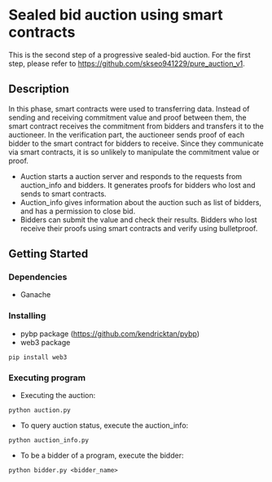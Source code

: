 # Sealed bid auction using smart contracts
This is the second step of a progressive sealed-bid auction. For the first step, please refer to https://github.com/skseo941229/pure_auction_v1.   

## Description

In this phase, smart contracts were used to transferring data.   Instead of sending and receiving commitment value and proof between them, the smart contract receives the commitment from bidders and transfers it to the auctioneer. In the verification part, the auctioneer sends proof of each bidder to the smart contract for bidders to receive. Since they communicate via smart contracts, it is so unlikely to manipulate the commitment value or proof. 

- Auction starts a auction server and responds to the requests from auction_info and bidders. It generates proofs  for bidders who lost and sends to smart contracts. 
- Auction_info gives information about the auction such as list of bidders, and has a permission to close bid.
- Bidders can submit the value and check their results. Bidders who lost receive their proofs using smart contracts and verify using bulletproof. 

## Getting Started

### Dependencies

* Ganache

### Installing

* pybp package (https://github.com/kendricktan/pybp)
* web3 package
```
pip install web3
```

### Executing program
* Executing the auction: 
```
python auction.py
```

* To query auction status, execute the auction_info:
```
python auction_info.py
```

* To be a bidder of a program, execute the bidder:
```
python bidder.py <bidder_name>
```
